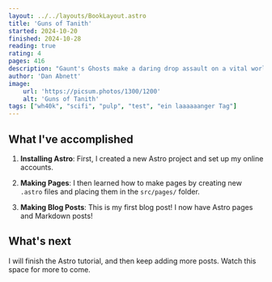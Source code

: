```yaml
---
layout: ../../layouts/BookLayout.astro
title: 'Guns of Tanith'
started: 2024-10-20
finished: 2024-10-28
reading: true
rating: 4
pages: 416
description: "Gaunt's Ghosts make a daring drop assault on a vital world, but as tensions within the regiment reach boiling point, the enemy may not be the biggest threat..."
author: 'Dan Abnett'
image:
    url: 'https://picsum.photos/1300/1200'
    alt: 'Guns of Tanith'
tags: ["wh40k", "scifi", "pulp", "test", "ein laaaaaanger Tag"]
---
```

## What I've accomplished

1. **Installing Astro**: First, I created a new Astro project and set up my online accounts.

2. **Making Pages**: I then learned how to make pages by creating new `.astro` files and placing them in the `src/pages/` folder.

3. **Making Blog Posts**: This is my first blog post! I now have Astro pages and Markdown posts!

## What's next

I will finish the Astro tutorial, and then keep adding more posts. Watch this space for more to come.

